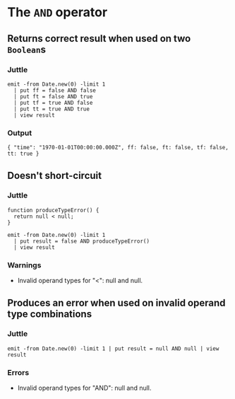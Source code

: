 # The `AND` operator

## Returns correct result when used on two `Boolean`s

### Juttle

    emit -from Date.new(0) -limit 1
      | put ff = false AND false
      | put ft = false AND true
      | put tf = true AND false
      | put tt = true AND true
      | view result

### Output

    { "time": "1970-01-01T00:00:00.000Z", ff: false, ft: false, tf: false, tt: true }

## Doesn't short-circuit

### Juttle

    function produceTypeError() {
      return null < null;
    }

    emit -from Date.new(0) -limit 1
      | put result = false AND produceTypeError()
      | view result


### Warnings

  * Invalid operand types for "<": null and null.

## Produces an error when used on invalid operand type combinations

### Juttle

    emit -from Date.new(0) -limit 1 | put result = null AND null | view result

### Errors

  * Invalid operand types for "AND": null and null.
